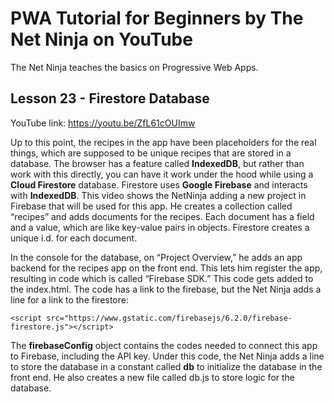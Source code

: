 # PWA Tutorial for Beginners by The Net Ninja on YouTube

The Net Ninja teaches the basics on Progressive Web Apps.

## Lesson 23 - Firestore Database

YouTube link: https://youtu.be/ZfL61cOUImw

Up to this point, the recipes in the app have been placeholders for the real things, which are supposed to be unique recipes that are stored in a database. The browser has a feature called __IndexedDB__, but rather than work with this directly, you can have it work under the hood while using a __Cloud Firestore__ database. Firestore uses __Google Firebase__ and interacts with __IndexedDB__. This video shows the NetNinja adding a new project in Firebase that will be used for this app. He creates a collection called “recipes” and adds documents for the recipes. Each document has a field and a value, which are like key-value pairs in objects. Firestore creates a unique i.d. for each document.

In the console for the database, on “Project Overview,” he adds an app backend for the recipes app on the front end. This lets him register the app, resulting in code which is called “Firebase SDK.” This code gets added to the index.html. The code has a link to the firebase, but the Net Ninja adds a line for a link to the firestore:

```<script src="https://www.gstatic.com/firebasejs/6.2.0/firebase-firestore.js"></script>```

The __firebaseConfig__ object contains the codes needed to connect this app to Firebase, including the API key. Under this code, the Net Ninja adds a line to store the database in a constant called __db__ to initialize the database in the front end. He also creates a new file called db.js to store logic for the database.